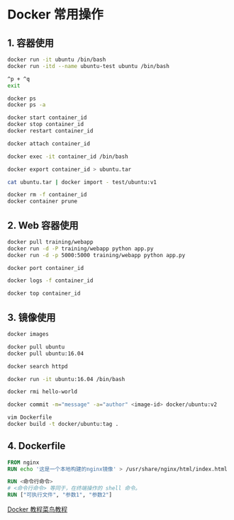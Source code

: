 # Docker 常用操作

## 1. 容器使用

```bash
docker run -it ubuntu /bin/bash
docker run -itd --name ubuntu-test ubuntu /bin/bash
```

```bash
^p + ^q
exit
```

```bash
docker ps
docker ps -a
```

```bash
docker start container_id
docker stop container_id
docker restart container_id
```

```bash
docker attach container_id
```

```bash
docker exec -it container_id /bin/bash
```

```bash
docker export container_id > ubuntu.tar
```

```bash
cat ubuntu.tar | docker import - test/ubuntu:v1
```

```bash
docker rm -f container_id
docker container prune
```

## 2. Web 容器使用

```bash
docker pull training/webapp
docker run -d -P training/webapp python app.py
docker run -d -p 5000:5000 training/webapp python app.py
```

```bash
docker port container_id
```

```bash
docker logs -f container_id
```

```bash
docker top container_id
```

## 3. 镜像使用

```bash
docker images
```

```bash
docker pull ubuntu
docker pull ubuntu:16.04
```

```bash
docker search httpd
```

```bash
docker run -it ubuntu:16.04 /bin/bash
```

```bash
docker rmi hello-world
```

```bash
docker commit -m="message" -a="author" <image-id> docker/ubuntu:v2
```

```bash
vim Dockerfile
docker build -t docker/ubuntu:tag .
```

## 4. Dockerfile

```dockerfile
FROM nginx
RUN echo '这是一个本地构建的nginx镜像' > /usr/share/nginx/html/index.html
```

```dockerfile
RUN <命令行命令>
# <命令行命令> 等同于，在终端操作的 shell 命令。
RUN ["可执行文件", "参数1", "参数2"]
```

[Docker 教程菜鸟教程](https://www.runoob.com/docker/docker-hello-world.html)
